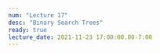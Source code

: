 ```yaml
---
num: "Lecture 17"
desc: "Binary Search Trees"
ready: true
lecture_date: 2021-11-23 17:00:00.00-7:00
---
```

